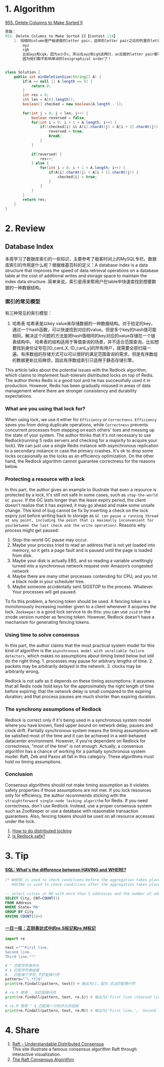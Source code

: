 # 1. Algorithm

[955. Delete Columns to Make Sorted II](https://leetcode.com/problems/delete-columns-to-make-sorted-ii/description/)
```Java
思路：    
955. Delete Columns to Make Sorted II【Contest 114】
    1. 找相同column里严格递增的letter pair，这样的letter pair之后的列里的letter顺序是怎么样的都无所谓。
        ayz
        cgk
        比如ayz和cgk，因为a小于c，所以在ayz和cgk这两行，ac后面的letter pair都不需要检查了！比如没必要查看yg，zk这两个letter pair
        因为他们都不影响单词的lexigraphical order了！
       

class Solution {
    public int minDeletionSize(String[] A) {
        if(A == null || A.length == 0) {
            return 0;
        }
        int res = 0;
        int len = A[0].length();
        boolean[] checked = new boolean[A.length - 1];
        
        for(int j = 0; j < len; j++) {
            boolean reversed = false;
            for(int i = 0; i + 1 < A.length; i++) {
                if(!checked[i] && A[i].charAt(j) > A[i + 1].charAt(j)) {
                    reversed = true;
                    break;
                }
            }
            
            if(reversed) {
                res++;
            } else {
                for(int i = 0; i + 1 < A.length; i++) {
                    if(A[i].charAt(j) < A[i + 1].charAt(j)) {
                        checked[i] = true;
                    }
                }
            }
        }
        return res;
    }
}
```

# 2. Review

## Database Index
本周学习了数据库索引的一些知识，主要参考了极客时间上的MySQL专栏。数据库索引的作用是什么呢？根据维基百科的定义：A database index is a data structure that improves the speed of data retrieval operations on a database table at the cost of additional writes and storage space to maintain the index data structure. 简单来说，索引是用来帮用户在table中快速查找到想要数据的一种数据结构。

### 索引的常见模型
有三种常见的索引模型：
  1. 哈希表
    哈希表是以key value来存储数据的一种数据结构。对于给定的key，通过一个hash函数，可以快速找到对应的value。但是多个key的hash值可能相同，解决这个问题的方法是把hash值相同的key对应的value存储在一个链表结构中。 哈希表的结构适用于等值查询的场景，并不适合范围查询。比如想要找到身份证号在[ID_card_X, ID_card_y]的所有用户，就需要全部扫描一遍。有序数组的存储方式可以可以很好的满足范围查询的需求，但是有序数组的数据更新比较麻烦，因此有序数组索引只适用于静态存储引擎。



This article talks about the potential issues with the Redlock algorithm, which claims to implement fault-tolerant distributed locks on top of Redis.
The author thinks Redis is a good tool and he has successfully used it in production. However, Redis has been gradually misused in areas of data management where there are stronger consistency and durability expectations.

### What are you using that lock for?
When using lock, we use it either for `Efficiency` or `Correctness`. `Efficiency` saves you from doing duplicate operations, while `Correctness` prevents concurrent processes from stepping on each others' toes and messing up the state of your system.
The author thinks that it's not necessary to use Redlock(running 5 redis servers and checking for a majority to acquire your lock). We can just use a single Redis instance with asynchronous replication to a secondary instance in case the primary crashes. It's ok to drop some locks occasionally as the  locks as an efficiency optimization. On the other hand, the Redlock algorithm cannot guarantee correctness for the reasons below. 

### Protecting a resource with a lock
In this part, the author gives an example to illustrate that even a resource is protected by a lock, it's still not safe in some cases, such as `stop-the-world GC pause`. If the GC lasts longer than the lease expiry period, the client doesn't realize that it has expired, it may go ahead and make some unsafe change. This kind of bug cannot be fix by inserting a check on the lock expiry just before writing back to storage as `GC can pause a running thread at any point, including the point that is maximally inconvenient for you(between the last check and the write operation)`.
Reasons why process might get paused:
  1. Stop-the-world GC pause may occur.
  2. Maybe your process tried to read an address that is not yet loaded into memory, so it gets a page fault and is paused until the page is loaded from disk.
  3. Maybe your disk is actually EBS, and so reading a variable unwittingly turned into a synchronous network request over Amazon’s congested network
  4. Maybe there are many other processes contending for CPU, and you hit a black node in your scheduler tree.
  5. Maybe someone accidentally sent SIGSTOP to the process. Whatever. Your processes will get paused.
  
To fix this problem, a fencing token should be used. A fencing token is a monotonously increasing number given to a client whenever it acquires the lock.
`Zookeeper` is a good lock service to do this: you can use `zxid` or the znode version number as fencing token. However, Redlock doesn't have a mechanism for generating fencing tokens.

### Using time to solve consensus
In this part, the author claims that the most practical system model for this kind of algorithm is the `asynchronous model with unreliable failure detectors`, which makes no assumptions about timing listed below but still do the right thing.
    1. processes may pause for arbitrary lengths of time. 
    2. packets may be arbitrarily delayed in the network. 
    3. clocks may be arbitrarily wrong.
    
Redlock is not safe as it depends on these timing assumptions: it assumes that all Redis node hold keys for the approximately the right length of time before expiring; that the network delay is small compared to the expiring duration; and that process pauses are much shorter than expiring duration.

### The synchrony assumptions of Redlock
Redlock is correct only if it's being used in a synchronous system model where you have known, fixed upper bound on network delay, pauses and clock drift.
Partially synchronous system means the timing assumptions will be satisfied most of the time and it can be achieved in a well-behaved datacenter environment. However, if you're dependent on Redlock for correctness, "most of the time" is not enough.
Actually, a consensus algorithm has a chance of working for a partially synchronous system model. Raft, Zeb and Paxos all fall in this category. These algorithms must hold no timing assumptions.

### Conclusion
Consensus algorithms should not make timing assumption as it violates safety properties if those assumptions are not met.
If you lock resources only for efficiency, the author recommends sticking with the `straightforward single-node locking algorithm` for Redis.
If you need correctness, don't use Redlock. Instead, use a proper consensus system such as ZooKeeper or use a database with reasonable transaction guarantees. Also, fencing tokens should be used on all resource accesses under the lock.

  1. [How to do distributed locking](https://martin.kleppmann.com/2016/02/08/how-to-do-distributed-locking.html)
  2. [Is Redlock safe?](antirez.com/news/101)

# 3. Tip
#### [SQL: What's the difference between HAVING and WHERE?](https://stackoverflow.com/questions/287474/whats-the-difference-between-having-and-where)

```sql
/* WHERE is used to check conditions before the aggregation takes place.
   HAVING is used to check conditions after the aggregation takes place. */
   
-- select cities in MA with more than 5 addresses and the number of addresses in each city.
SELECT City, CNT=COUNT(1)
FROM Address
WHERE State='MA'
GROUP BY City
HAVING COUNT(1)>5
```
#### [一日一技：正则表达式中的re.S标记和re.M标记](https://mp.weixin.qq.com/s/u5y9tQ0dXAICKwPlaSIecg)
```Python
import re

text ="""First line.
Second line.
Third line."""

# ^ 匹配字符串开头
# $ 匹配字符串结尾
# . 匹配单个字符,不匹配换行符
pattern="^(.*?)$"
print(re.findall(pattern, text)) # 输出为[]，因为.无法匹配换行符

# re.S 使得 . 也匹配换行符
print(re.findall(pattern, text, re.S)) # 输出为['First line.\nSecond line.\nThird line.']

# re.M 使得 ^ $ 匹配每一行的开头的结尾
print(re.findall(pattern, text, re.M)) # 输出为['First line.', 'Second line.', 'Third line.']
```

# 4. Share
  1. [Raft - Understandable Distributed Consensus](http://thesecretlivesofdata.com/raft/)</br>
    This site illustrate a famous consensus algorithm Raft through interactive visualization.
  2. [The Raft Consensus Algorithm](https://raft.github.io)


  
  
  
  
  
